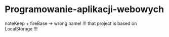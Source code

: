 # Programowanie-aplikacji-webowych
noteKeep + fireBase -> wrong name!
!!! that project is based on LocalStorage !!!
